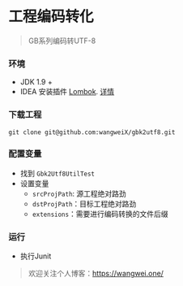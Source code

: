 工程编码转化
===

> GB系列编码转UTF-8

### 环境
- JDK 1.9 +
- IDEA 安装插件 [Lombok](https://projectlombok.org/). [详情](https://wangwei.one/posts/917fb1e0.html)

### 下载工程
```$shell
git clone git@github.com:wangweiX/gbk2utf8.git
```

### 配置变量
- 找到 `Gbk2Utf8UtilTest`
- 设置变量 
  - `srcProjPath`: 源工程绝对路劲
  - `dstProjPath`：目标工程绝对路劲
  - `extensions`：需要进行编码转换的文件后缀  
  
### 运行
- 执行Junit

> 欢迎关注个人博客：https://wangwei.one/
